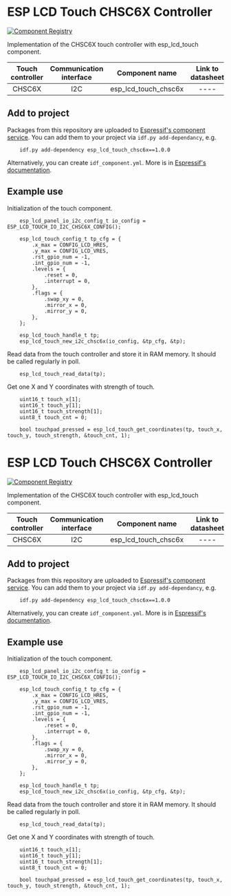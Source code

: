 # ESP LCD Touch CHSC6X Controller

[![Component Registry](https://components.espressif.com/components/espressif/esp_lcd_touch_chsc6x/badge.svg)](https://components.espressif.com/components/espressif/esp_lcd_touch_chsc6x)

Implementation of the CHSC6X touch controller with esp_lcd_touch component.

| Touch controller | Communication interface |    Component name    | Link to datasheet |
| :--------------: | :---------------------: | :------------------: | :---------------: |
|      CHSC6X      |           I2C           | esp_lcd_touch_chsc6x |       ----        |

## Add to project

Packages from this repository are uploaded to
[Espressif's component service](https://components.espressif.com/). You can add
them to your project via `idf.py add-dependancy`, e.g.

```
    idf.py add-dependency esp_lcd_touch_chsc6x==1.0.0
```

Alternatively, you can create `idf_component.yml`. More is in
[Espressif's documentation](https://docs.espressif.com/projects/esp-idf/en/latest/esp32/api-guides/tools/idf-component-manager.html).

## Example use

Initialization of the touch component.

```
    esp_lcd_panel_io_i2c_config_t io_config = ESP_LCD_TOUCH_IO_I2C_CHSC6X_CONFIG();

    esp_lcd_touch_config_t tp_cfg = {
        .x_max = CONFIG_LCD_HRES,
        .y_max = CONFIG_LCD_VRES,
        .rst_gpio_num = -1,
        .int_gpio_num = -1,
        .levels = {
            .reset = 0,
            .interrupt = 0,
        },
        .flags = {
            .swap_xy = 0,
            .mirror_x = 0,
            .mirror_y = 0,
        },
    };

    esp_lcd_touch_handle_t tp;
    esp_lcd_touch_new_i2c_chsc6x(io_config, &tp_cfg, &tp);
```

Read data from the touch controller and store it in RAM memory. It should be
called regularly in poll.

```
    esp_lcd_touch_read_data(tp);
```

Get one X and Y coordinates with strength of touch.

```
    uint16_t touch_x[1];
    uint16_t touch_y[1];
    uint16_t touch_strength[1];
    uint8_t touch_cnt = 0;

    bool touchpad_pressed = esp_lcd_touch_get_coordinates(tp, touch_x, touch_y, touch_strength, &touch_cnt, 1);
```

# ESP LCD Touch CHSC6X Controller

[![Component Registry](https://components.espressif.com/components/espressif/esp_lcd_touch_chsc6x/badge.svg)](https://components.espressif.com/components/espressif/esp_lcd_touch_chsc6x)

Implementation of the CHSC6X touch controller with esp_lcd_touch component.

| Touch controller | Communication interface |    Component name    | Link to datasheet |
| :--------------: | :---------------------: | :------------------: | :---------------: |
|      CHSC6X      |           I2C           | esp_lcd_touch_chsc6x |       ----        |

## Add to project

Packages from this repository are uploaded to
[Espressif's component service](https://components.espressif.com/). You can add
them to your project via `idf.py add-dependancy`, e.g.

```
    idf.py add-dependency esp_lcd_touch_chsc6x==1.0.0
```

Alternatively, you can create `idf_component.yml`. More is in
[Espressif's documentation](https://docs.espressif.com/projects/esp-idf/en/latest/esp32/api-guides/tools/idf-component-manager.html).

## Example use

Initialization of the touch component.

```
    esp_lcd_panel_io_i2c_config_t io_config = ESP_LCD_TOUCH_IO_I2C_CHSC6X_CONFIG();

    esp_lcd_touch_config_t tp_cfg = {
        .x_max = CONFIG_LCD_HRES,
        .y_max = CONFIG_LCD_VRES,
        .rst_gpio_num = -1,
        .int_gpio_num = -1,
        .levels = {
            .reset = 0,
            .interrupt = 0,
        },
        .flags = {
            .swap_xy = 0,
            .mirror_x = 0,
            .mirror_y = 0,
        },
    };

    esp_lcd_touch_handle_t tp;
    esp_lcd_touch_new_i2c_chsc6x(io_config, &tp_cfg, &tp);
```

Read data from the touch controller and store it in RAM memory. It should be
called regularly in poll.

```
    esp_lcd_touch_read_data(tp);
```

Get one X and Y coordinates with strength of touch.

```
    uint16_t touch_x[1];
    uint16_t touch_y[1];
    uint16_t touch_strength[1];
    uint8_t touch_cnt = 0;

    bool touchpad_pressed = esp_lcd_touch_get_coordinates(tp, touch_x, touch_y, touch_strength, &touch_cnt, 1);
```
